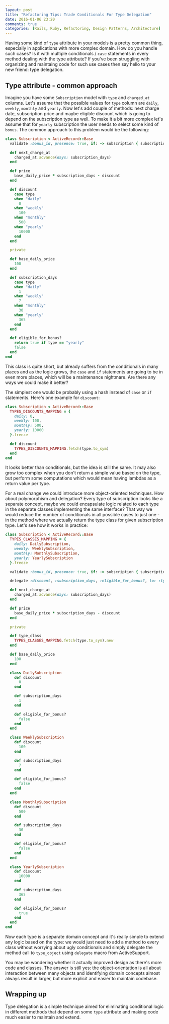 ```yaml
---
layout: post
title: "Refactoring Tips: Trade Conditionals For Type Delegation"
date: 2016-01-06 23:20
comments: true
categories: [Rails, Ruby, Refactoring, Design Patterns, Architecture]
---
```


<p>Having some kind of <code>type</code> attribute in your models is a pretty common thing, especially in applications with more complex domain. How do you handle such cases? Is it with multiple conditionals / <code>case</code> statements in every method dealing with the type attribute? If you've been struggling with organizing and maintaing code for such use cases then say hello to your new friend: type delegation.</p>

<!--more-->

<h2>Type attribute - common approach</h2>

<p>Imagine you have some <code>Subscription</code> model with <code>type</code> and <code>charged_at</code> columns. Let's assume that the possible values for <code>type</code> column are <code>daily</code>, <code>weekly</code>, <code>monthly</code> and <code>yearly</code>. Now let's add couple of methods: next charge date, subscription price and maybe eligible discount which is going to depend on the subscription type as well. To make it a bit more complex let's assume that for <code>yearly</code> subscription the user needs to select some kind of <code>bonus</code>. The common approach to this problem would be the following:</p>

``` ruby
class Subscription < ActiveRecord::Base
  validate :bonus_id, presence: true, if: -> subscription { subscription.eligible_for_bonus? }

  def next_charge_at
    charged_at.advance(days: subscription_days)
  end

  def price
    base_daily_price * subscription_days - discount
  end

  def discount
    case type
    when "daily"
      0
    when "weekly"
      100
    when "monthly"
      500
    when "yearly"
      10000
    end
  end

  private

  def base_daily_price
    100
  end

  def subscription_days
    case type
    when "daily"
      1
    when "weekly"
      7
    when "monthly"
      30
    when "yearly"
      365
    end
  end

  def eligible_for_bonus?
    return true if type == "yearly"
    false
  end
end
```

<p>This class is quite short, but already suffers from the conditionals in many places and as the logic grows, the <code>case</code> and <code>if</code> statements are going to be in even more places, which will be a maintenance nightmare. Are there any ways we could make it better?</p>

<p>The simplest one would be probably using a hash instead of <code>case</code> or <code>if</code> statements. Here's one example for <code>discount</code>:</p>

``` ruby
class Subscription < ActiveRecord::Base
  TYPES_DISCOUNTS_MAPPING = {
    daily: 0,
    weekly: 100,
    monthly: 500,
    yearly: 10000
  }.freeze

  def discount
    TYPES_DISCOUNTS_MAPPING.fetch(type.to_sym)
  end
end
```

<p>It looks better than conditionals, but the idea is still the same. It may also grow too complex when you don't return a simple value based on the type, but perform some computations which would mean having lambdas as a return value per type.</p>

<p>For a real change we could introduce more object-oriented techniques. How about polymorphism and delegation? Every type of subscription looks like a separate concept, maybe we could encapsulate logic related to each type in the separate classes implementing the same interface? That way we would reduce the number of conditionals in all possible cases to just one - in the method where we actually return the type class for given subscription type. Let's see how it works in practice:</p>

``` ruby
class Subscription < ActiveRecord::Base
  TYPES_CLASSES_MAPPING = {
    daily: DailySubscription,
    weekly: WeeklySubscription,
    monthly: MonthlySubscription,
    yearly: YearlySubscription
  }.freeze

  validate :bonus_id, presence: true, if: -> subscription { subscription.eligible_for_bonus? }

  delegate :discount, :subscription_days, :eligible_for_bonus?, to: :type_class

  def next_charge_at
    charged_at.advance(days: subscription_days)
  end

  def price
    base_daily_price * subscription_days - discount
  end

  private

  def type_class
    TYPES_CLASSES_MAPPING.fetch(type.to_sym).new
  end

  def base_daily_price
    100
  end

  class DailySubscription
    def discount
      0
    end

    def subscription_days
      1
    end

    def eligible_for_bonus?
      false
    end
  end

  class WeeklySubscription
    def discount
      100
    end

    def subscription_days
      7
    end

    def eligible_for_bonus?
      false
    end
  end

  class MonthlySubscription
    def discount
      500
    end

    def subscription_days
      30
    end

    def eligible_for_bonus?
      false
    end
  end

  class YearlySubscription
    def discount
      10000
    end

    def subscription_days
      365
    end

    def eligible_for_bonus?
      true
    end
  end
end
```

<p>Now each type is a separate domain concept and it's really simple to extend any logic based on the type: we would just need to add a method to every class without worrying about ugly conditionals and simply delegate the method call to <code>type_object</code> using <code>delegate</code> macro from ActiveSupport.</p>

<p>You may be wondering whether it actually improved design as there's more code and classes. The answer is still yes: the object-orientation is all about interaction between many objects and identifying domain concepts almost always result in larger, but more explicit and easier to maintain codebase.</p>

<h2>Wrapping up</h2>

<p>Type delegation is a simple technique aimed for eliminating conditional logic in different methods that depend on some <code>type</code> attribute and making code much easier to maintain and extend.</p>
